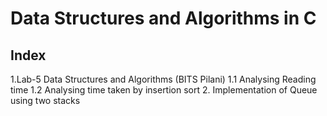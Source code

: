 # Data Structures and Algorithms in C 
Index
---------------------------------------
1.Lab-5 Data Structures and Algorithms (BITS Pilani)
   1.1 Analysing Reading time 
   1.2 Analysing time taken by insertion sort 
2. Implementation of Queue using two stacks 
